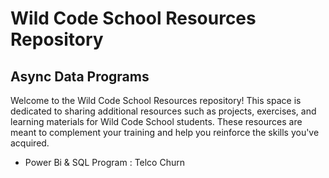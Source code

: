 # Wild Code School Resources Repository
## Async Data Programs

Welcome to the Wild Code School Resources repository! 
This space is dedicated to sharing additional resources such as projects, exercises, and learning materials for Wild Code School students. 
These resources are meant to complement your training and help you reinforce the skills you've acquired.

- Power Bi & SQL Program : Telco Churn
